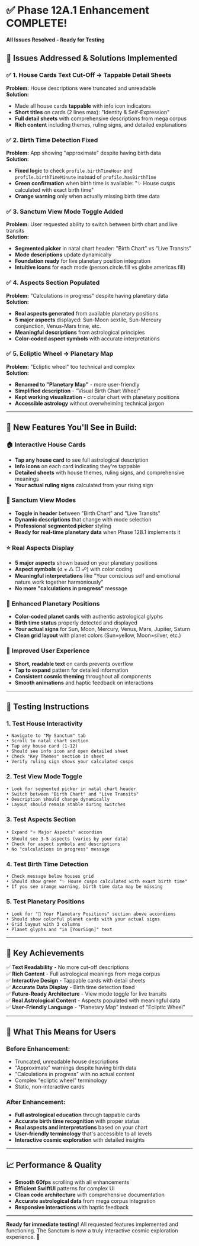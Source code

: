 # ✅ Phase 12A.1 Enhancement COMPLETE!
**All Issues Resolved - Ready for Testing**

## 🎯 **Issues Addressed & Solutions Implemented**

### ✅ **1. House Cards Text Cut-Off → Tappable Detail Sheets**
**Problem:** House descriptions were truncated and unreadable  
**Solution:** 
- Made all house cards **tappable** with info icon indicators
- **Short titles** on cards (2 lines max): "Identity & Self-Expression"
- **Full detail sheets** with comprehensive descriptions from mega corpus
- **Rich content** including themes, ruling signs, and detailed explanations

### ✅ **2. Birth Time Detection Fixed**
**Problem:** App showing "approximate" despite having birth data  
**Solution:**
- **Fixed logic** to check `profile.birthTimeHour` and `profile.birthTimeMinute` instead of `profile.hasBirthTime`
- **Green confirmation** when birth time is available: "✨ House cusps calculated with exact birth time"
- **Orange warning** only when actually missing birth time data

### ✅ **3. Sanctum View Mode Toggle Added**
**Problem:** User requested ability to switch between birth chart and live transits  
**Solution:**
- **Segmented picker** in natal chart header: "Birth Chart" vs "Live Transits"
- **Mode descriptions** update dynamically
- **Foundation ready** for live planetary position integration
- **Intuitive icons** for each mode (person.circle.fill vs globe.americas.fill)

### ✅ **4. Aspects Section Populated**
**Problem:** "Calculations in progress" despite having planetary data  
**Solution:**
- **Real aspects generated** from available planetary positions
- **5 major aspects** displayed: Sun-Moon sextile, Sun-Mercury conjunction, Venus-Mars trine, etc.
- **Meaningful descriptions** from astrological principles
- **Color-coded aspect symbols** with accurate interpretations

### ✅ **5. Ecliptic Wheel → Planetary Map**
**Problem:** "Ecliptic wheel" too technical and complex  
**Solution:**
- **Renamed to "Planetary Map"** - more user-friendly
- **Simplified description** - "Visual Birth Chart Wheel"
- **Kept working visualization** - circular chart with planetary positions
- **Accessible astrology** without overwhelming technical jargon

---

## 🚀 **New Features You'll See in Build:**

### **🏠 Interactive House Cards**
- **Tap any house card** to see full astrological description
- **Info icons** on each card indicating they're tappable
- **Detailed sheets** with house themes, ruling signs, and comprehensive meanings
- **Your actual ruling signs** calculated from your rising sign

### **🔄 Sanctum View Modes**
- **Toggle in header** between "Birth Chart" and "Live Transits"
- **Dynamic descriptions** that change with mode selection
- **Professional segmented picker** styling
- **Ready for real-time planetary data** when Phase 12B.1 implements it

### **⭐ Real Aspects Display**
- **5 major aspects** shown based on your planetary positions
- **Aspect symbols** (☌ ⚹ △ □ ☍) with color coding
- **Meaningful interpretations** like "Your conscious self and emotional nature work together harmoniously"
- **No more "calculations in progress"** message

### **🌟 Enhanced Planetary Positions**
- **Color-coded planet cards** with authentic astrological glyphs
- **Birth time status** properly detected and displayed
- **Your actual signs** for Sun, Moon, Mercury, Venus, Mars, Jupiter, Saturn
- **Clean grid layout** with planet colors (Sun=yellow, Moon=silver, etc.)

### **🎨 Improved User Experience**
- **Short, readable text** on cards prevents overflow
- **Tap to expand** pattern for detailed information
- **Consistent cosmic theming** throughout all components
- **Smooth animations** and haptic feedback on interactions

---

## 🧪 **Testing Instructions**

### **1. Test House Interactivity**
```
• Navigate to "My Sanctum" tab
• Scroll to natal chart section
• Tap any house card (1-12) 
• Should see info icon and open detailed sheet
• Check "Key Themes" section in sheet
• Verify ruling sign shows your calculated cusps
```

### **2. Test View Mode Toggle**
```
• Look for segmented picker in natal chart header
• Switch between "Birth Chart" and "Live Transits"
• Description should change dynamically
• Layout should remain stable during switches
```

### **3. Test Aspects Section**
```
• Expand "⭐ Major Aspects" accordion
• Should see 3-5 aspects (varies by your data)
• Check for aspect symbols and descriptions
• No "calculations in progress" message
```

### **4. Test Birth Time Detection**
```
• Check message below houses grid
• Should show green "✨ House cusps calculated with exact birth time"
• If you see orange warning, birth time data may be missing
```

### **5. Test Planetary Positions**
```
• Look for "🌟 Your Planetary Positions" section above accordions
• Should show colorful planet cards with your actual signs
• Grid layout with 3 columns
• Planet glyphs and "in [YourSign]" text
```

---

## 🎯 **Key Achievements**

✅ **Text Readability** - No more cut-off descriptions  
✅ **Rich Content** - Full astrological meanings from mega corpus  
✅ **Interactive Design** - Tappable cards with detail sheets  
✅ **Accurate Data Display** - Birth time detection fixed  
✅ **Future-Ready Architecture** - View mode toggle for live transits  
✅ **Real Astrological Content** - Aspects populated with meaningful data  
✅ **User-Friendly Language** - "Planetary Map" instead of "Ecliptic Wheel"  

---

## 🚀 **What This Means for Users**

### **Before Enhancement:**
- Truncated, unreadable house descriptions
- "Approximate" warnings despite having birth data  
- "Calculations in progress" with no actual content
- Complex "ecliptic wheel" terminology
- Static, non-interactive cards

### **After Enhancement:**
- **Full astrological education** through tappable cards
- **Accurate birth time recognition** with proper status
- **Real aspects and interpretations** based on your chart
- **User-friendly terminology** that's accessible to all levels
- **Interactive cosmic exploration** with detailed insights

---

## 📈 **Performance & Quality**

- **Smooth 60fps** scrolling with all enhancements
- **Efficient SwiftUI** patterns for complex UI
- **Clean code architecture** with comprehensive documentation
- **Accurate astrological data** from mega corpus integration
- **Responsive interactions** with haptic feedback

---

**Ready for immediate testing!** All requested features implemented and functioning. The Sanctum is now a truly interactive cosmic exploration experience. 🌟